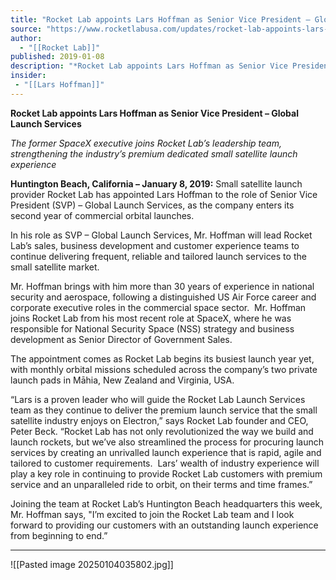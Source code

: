 ```yaml
---
title: "Rocket Lab appoints Lars Hoffman as Senior Vice President – Global Launch Services "
source: "https://www.rocketlabusa.com/updates/rocket-lab-appoints-lars-hoffman-as-senior-vice-president-global-launch-services/"
author:
  - "[[Rocket Lab]]"
published: 2019-01-08
description: "*Rocket Lab appoints Lars Hoffman as Senior Vice President – Global Launch Services*"
insider:
 - "[[Lars Hoffman]]"
---
```

**Rocket Lab appoints Lars Hoffman as Senior Vice President – Global Launch Services**

*The former SpaceX executive joins Rocket Lab’s leadership team, strengthening the industry’s premium dedicated small satellite launch experience* 

**Huntington Beach, California – January 8, 2019:** Small satellite launch provider Rocket Lab has appointed Lars Hoffman to the role of Senior Vice President (SVP) – Global Launch Services, as the company enters its second year of commercial orbital launches.

In his role as SVP – Global Launch Services, Mr. Hoffman will lead Rocket Lab’s sales, business development and customer experience teams to continue delivering frequent, reliable and tailored launch services to the small satellite market.

Mr. Hoffman brings with him more than 30 years of experience in national security and aerospace, following a distinguished US Air Force career and corporate executive roles in the commercial space sector.  Mr. Hoffman joins Rocket Lab from his most recent role at SpaceX, where he was responsible for National Security Space (NSS) strategy and business development as Senior Director of Government Sales.

The appointment comes as Rocket Lab begins its busiest launch year yet, with monthly orbital missions scheduled across the company’s two private launch pads in Māhia, New Zealand and Virginia, USA.

“Lars is a proven leader who will guide the Rocket Lab Launch Services team as they continue to deliver the premium launch service that the small satellite industry enjoys on Electron,” says Rocket Lab founder and CEO, Peter Beck. “Rocket Lab has not only revolutionized the way we build and launch rockets, but we’ve also streamlined the process for procuring launch services by creating an unrivalled launch experience that is rapid, agile and tailored to customer requirements.  Lars’ wealth of industry experience will play a key role in continuing to provide Rocket Lab customers with premium service and an unparalleled ride to orbit, on their terms and time frames.”

Joining the team at Rocket Lab’s Huntington Beach headquarters this week, Mr. Hoffman says, "I’m excited to join the Rocket Lab team and I look forward to providing our customers with an outstanding launch experience from beginning to end.”

---

![[Pasted image 20250104035802.jpg]]